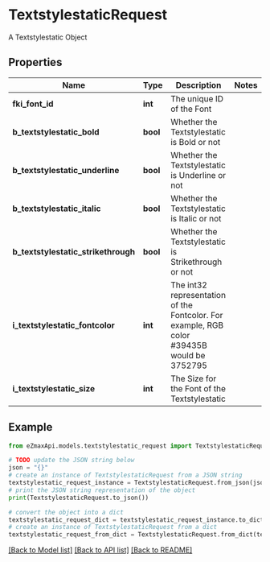 # TextstylestaticRequest

A Textstylestatic Object

## Properties

Name | Type | Description | Notes
------------ | ------------- | ------------- | -------------
**fki_font_id** | **int** | The unique ID of the Font | 
**b_textstylestatic_bold** | **bool** | Whether the Textstylestatic is Bold or not | 
**b_textstylestatic_underline** | **bool** | Whether the Textstylestatic is Underline or not | 
**b_textstylestatic_italic** | **bool** | Whether the Textstylestatic is Italic or not | 
**b_textstylestatic_strikethrough** | **bool** | Whether the Textstylestatic is Strikethrough or not | 
**i_textstylestatic_fontcolor** | **int** | The int32 representation of the Fontcolor. For example, RGB color #39435B would be 3752795 | 
**i_textstylestatic_size** | **int** | The Size for the Font of the Textstylestatic | 

## Example

```python
from eZmaxApi.models.textstylestatic_request import TextstylestaticRequest

# TODO update the JSON string below
json = "{}"
# create an instance of TextstylestaticRequest from a JSON string
textstylestatic_request_instance = TextstylestaticRequest.from_json(json)
# print the JSON string representation of the object
print(TextstylestaticRequest.to_json())

# convert the object into a dict
textstylestatic_request_dict = textstylestatic_request_instance.to_dict()
# create an instance of TextstylestaticRequest from a dict
textstylestatic_request_from_dict = TextstylestaticRequest.from_dict(textstylestatic_request_dict)
```
[[Back to Model list]](../README.md#documentation-for-models) [[Back to API list]](../README.md#documentation-for-api-endpoints) [[Back to README]](../README.md)


